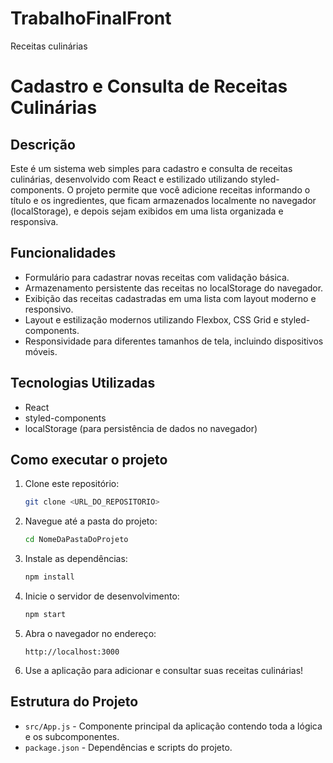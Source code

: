 # TrabalhoFinalFront
Receitas culinárias

# Cadastro e Consulta de Receitas Culinárias

## Descrição
Este é um sistema web simples para cadastro e consulta de receitas culinárias, desenvolvido com React e estilizado utilizando styled-components. O projeto permite que você adicione receitas informando o título e os ingredientes, que ficam armazenados localmente no navegador (localStorage), e depois sejam exibidos em uma lista organizada e responsiva.

## Funcionalidades
- Formulário para cadastrar novas receitas com validação básica.
- Armazenamento persistente das receitas no localStorage do navegador.
- Exibição das receitas cadastradas em uma lista com layout moderno e responsivo.
- Layout e estilização modernos utilizando Flexbox, CSS Grid e styled-components.
- Responsividade para diferentes tamanhos de tela, incluindo dispositivos móveis.

## Tecnologias Utilizadas
- React
- styled-components
- localStorage (para persistência de dados no navegador)

## Como executar o projeto
1. Clone este repositório:
   ```bash
   git clone <URL_DO_REPOSITORIO>
   ```
2. Navegue até a pasta do projeto:
   ```bash
   cd NomeDaPastaDoProjeto
   ```
3. Instale as dependências:
   ```bash
   npm install
   ```
4. Inicie o servidor de desenvolvimento:
   ```bash
   npm start
   ```
5. Abra o navegador no endereço:
   ```
   http://localhost:3000
   ```
6. Use a aplicação para adicionar e consultar suas receitas culinárias!

## Estrutura do Projeto
- `src/App.js` - Componente principal da aplicação contendo toda a lógica e os subcomponentes.
- `package.json` - Dependências e scripts do projeto.

